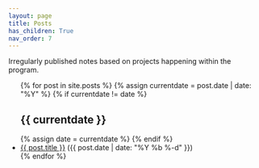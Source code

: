 ```yaml
---
layout: page
title: Posts
has_children: True
nav_order: 7
---
```


Irregularly published notes based on projects happening within the program.
<ul>
{% for post in site.posts %}
  {% assign currentdate = post.date | date: "%Y" %}
  {% if currentdate != date %}
    <h2>{{ currentdate }}</h2>
    {% assign date = currentdate %}
  {% endif %}
    <li><a href="{{ post.url | prepend: site.baseurl }}">{{ post.title }}</a> ({{ post.date | date: "%Y %b %-d" }})</li>
{% endfor %}
</ul>
